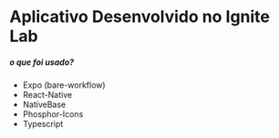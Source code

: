 # Aplicativo Desenvolvido no Ignite Lab

##### o que foi usado?

- Expo (bare-workflow)
- React-Native
- NativeBase
- Phosphor-Icons
- Typescript
